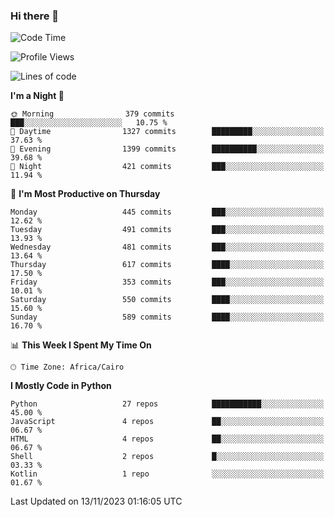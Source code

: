 ### Hi there 👋

<!--
**AMR-KELEG/AMR-KELEG** is a ✨ _special_ ✨ repository because its `README.md` (this file) appears on your GitHub profile.

Here are some ideas to get you started:

- 🔭 I’m currently working on ...
- 🌱 I’m currently learning ...
- 👯 I’m looking to collaborate on ...
- 🤔 I’m looking for help with ...
- 💬 Ask me about ...
- 📫 How to reach me: ...
- 😄 Pronouns: ...
- ⚡ Fun fact: ...
-->

<!--START_SECTION:waka-->
![Code Time](http://img.shields.io/badge/Code%20Time-0%20secs-blue)

![Profile Views](http://img.shields.io/badge/Profile%20Views-0-blue)

![Lines of code](https://img.shields.io/badge/From%20Hello%20World%20I%27ve%20Written-20.7%20million%20lines%20of%20code-blue)

**I'm a Night 🦉** 

```text
🌞 Morning                379 commits         ███░░░░░░░░░░░░░░░░░░░░░░   10.75 % 
🌆 Daytime                1327 commits        █████████░░░░░░░░░░░░░░░░   37.63 % 
🌃 Evening                1399 commits        ██████████░░░░░░░░░░░░░░░   39.68 % 
🌙 Night                  421 commits         ███░░░░░░░░░░░░░░░░░░░░░░   11.94 % 
```
📅 **I'm Most Productive on Thursday** 

```text
Monday                   445 commits         ███░░░░░░░░░░░░░░░░░░░░░░   12.62 % 
Tuesday                  491 commits         ███░░░░░░░░░░░░░░░░░░░░░░   13.93 % 
Wednesday                481 commits         ███░░░░░░░░░░░░░░░░░░░░░░   13.64 % 
Thursday                 617 commits         ████░░░░░░░░░░░░░░░░░░░░░   17.50 % 
Friday                   353 commits         ███░░░░░░░░░░░░░░░░░░░░░░   10.01 % 
Saturday                 550 commits         ████░░░░░░░░░░░░░░░░░░░░░   15.60 % 
Sunday                   589 commits         ████░░░░░░░░░░░░░░░░░░░░░   16.70 % 
```


📊 **This Week I Spent My Time On** 

```text
🕑︎ Time Zone: Africa/Cairo
```

**I Mostly Code in Python** 

```text
Python                   27 repos            ███████████░░░░░░░░░░░░░░   45.00 % 
JavaScript               4 repos             ██░░░░░░░░░░░░░░░░░░░░░░░   06.67 % 
HTML                     4 repos             ██░░░░░░░░░░░░░░░░░░░░░░░   06.67 % 
Shell                    2 repos             █░░░░░░░░░░░░░░░░░░░░░░░░   03.33 % 
Kotlin                   1 repo              ░░░░░░░░░░░░░░░░░░░░░░░░░   01.67 % 
```




 Last Updated on 13/11/2023 01:16:05 UTC
<!--END_SECTION:waka-->
